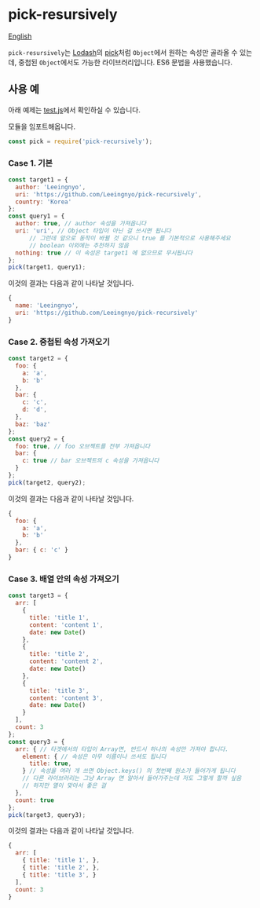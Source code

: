 # pick-resursively

[English](README.md)

`pick-resursively`는 [Lodash](https://lodash.com/)의 [pick](https://lodash.com/docs/4.17.4#pick)처럼
`Object`에서 원하는 속성만 골라올 수 있는데, 중첩된 `Object`에서도 가능한 라이브러리입니다.
ES6 문법을 사용했습니다.

## 사용 예

아래 예제는 [test.js](test.js)에서 확인하실 수 있습니다.

모듈을 임포트해옵니다.

```js
const pick = require('pick-recursively');
```

### Case 1. 기본

```js
const target1 = {
  author: 'Leeingnyo',
  uri: 'https://github.com/Leeingnyo/pick-recursively',
  country: 'Korea'
};
const query1 = {
  author: true, // author 속성을 가져옵니다
  uri: 'uri', // Object 타입이 아닌 걸 쓰시면 됩니다
      // 그런데 앞으로 동작이 바뀔 것 같으니 true 를 기본적으로 사용해주세요
      // boolean 이외에는 추천하지 않음
  nothing: true // 이 속성은 target1 에 없으므로 무시됩니다
};
pick(target1, query1);
```

이것의 결과는 다음과 같이 나타날 것입니다.

```js
{
  name: 'Leeingnyo',
  uri: 'https://github.com/Leeingnyo/pick-recursively'
}
```

### Case 2. 중첩된 속성 가져오기

```js
const target2 = {
  foo: {
    a: 'a',
    b: 'b'
  },
  bar: {
    c: 'c',
    d: 'd',
  },
  baz: 'baz'
};
const query2 = {
  foo: true, // foo 오브젝트를 전부 가져옵니다
  bar: {
    c: true // bar 오브젝트의 c 속성을 가져옵니다
  }
};
pick(target2, query2);
```

이것의 결과는 다음과 같이 나타날 것입니다.

```js
{
  foo: {
    a: 'a',
    b: 'b'
  },
  bar: { c: 'c' }
}
```

### Case 3. 배열 안의 속성 가져오기

```js
const target3 = {
  arr: [
    {
      title: 'title 1',
      content: 'content 1',
      date: new Date()
    },
    {
      title: 'title 2',
      content: 'content 2',
      date: new Date()
    },
    {
      title: 'title 3',
      content: 'content 3',
      date: new Date()
    }
  ],
  count: 3
};
const query3 = {
  arr: { // 타겟에서의 타입이 Array면, 반드시 하나의 속성만 가져야 합니다.
    element: { // 속성은 아무 이름이나 쓰셔도 됩니다
      title: true,
    } // 속성을 여러 개 쓰면 Object.keys() 의 첫번째 원소가 들어가게 됩니다
    // 다른 라이브러리는 그냥 Array 면 알아서 들어가주는데 저도 그렇게 할까 싶음
    // 하지만 열이 맞아서 좋은 걸
  },
  count: true
};
pick(target3, query3);
```

이것의 결과는 다음과 같이 나타날 것입니다.

```js
{
  arr: [
    { title: 'title 1', },
    { title: 'title 2', },
    { title: 'title 3', }
  ],
  count: 3
}
```
